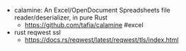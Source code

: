 - calamine: An Excel/OpenDocument Spreadsheets file reader/deserializer, in pure Rust
	- https://github.com/tafia/calamine #excel
- rust reqwest ssl
	- https://docs.rs/reqwest/latest/reqwest/tls/index.html